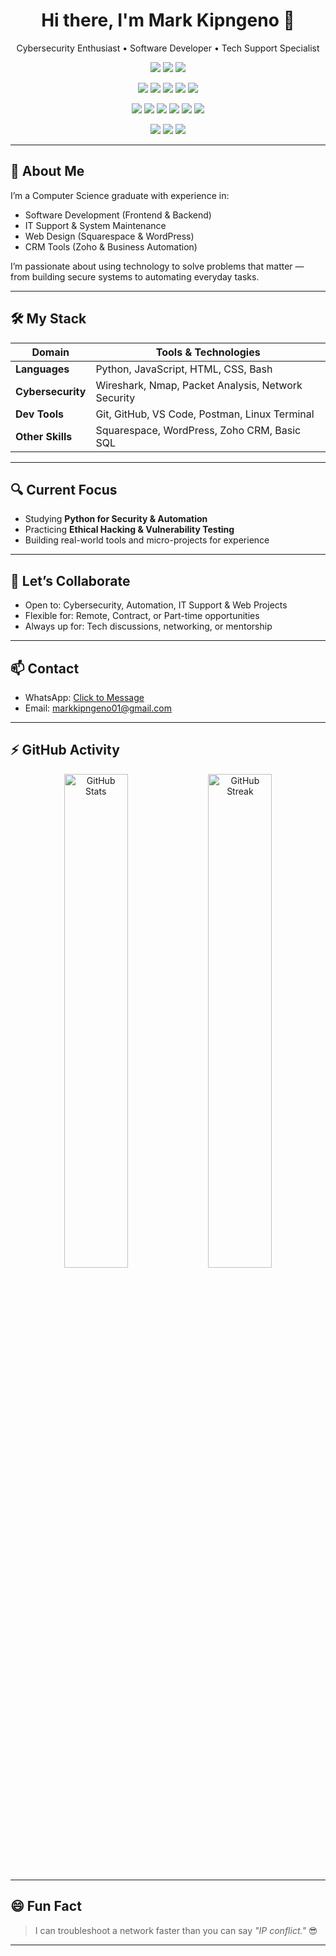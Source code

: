 <h1 align="center">Hi there, I'm Mark Kipngeno 👋</h1>

<p align="center">
Cybersecurity Enthusiast • Software Developer • Tech Support Specialist  
</p>

<p align="center">
  <img src="https://img.shields.io/badge/Cybersecurity-Focused-blue" />
  <img src="https://img.shields.io/badge/Python-Learning-yellow" />
  <img src="https://img.shields.io/badge/Available_for-Freelance_&_Collab-success" />

  
</p>


<p align="center">
  <!-- Languages -->
  <img src="https://img.shields.io/badge/Python-3776AB?style=for-the-badge&logo=python&logoColor=white" />
  <img src="https://img.shields.io/badge/JavaScript-F7DF1E?style=for-the-badge&logo=javascript&logoColor=black" />
  <img src="https://img.shields.io/badge/Bash-121011?style=for-the-badge&logo=gnubash&logoColor=white" />
  <img src="https://img.shields.io/badge/HTML5-E34F26?style=for-the-badge&logo=html5&logoColor=white" />
  <img src="https://img.shields.io/badge/CSS3-1572B6?style=for-the-badge&logo=css3&logoColor=white" />
</p>

<p align="center">
  <!-- Tools -->
  <img src="https://img.shields.io/badge/Postman-FF6C37?style=for-the-badge&logo=postman&logoColor=white" />
  <img src="https://img.shields.io/badge/GitHub-100000?style=for-the-badge&logo=github&logoColor=white" />
  <img src="https://img.shields.io/badge/Linux-FCC624?style=for-the-badge&logo=linux&logoColor=black" />
  <img src="https://img.shields.io/badge/VS%20Code-007ACC?style=for-the-badge&logo=visual-studio-code&logoColor=white" />
  <img src="https://img.shields.io/badge/Squarespace-222222?style=for-the-badge&logo=squarespace&logoColor=white" />
  <img src="https://img.shields.io/badge/Zoho_CRM-e60012?style=for-the-badge&logo=zoho&logoColor=white" />
</p>

<p align="center">
  <!-- Cybersecurity / Certifications -->
  <img src="https://img.shields.io/badge/Cybersecurity-232f3e?style=for-the-badge&logo=hackthebox&logoColor=white" />
  <img src="https://img.shields.io/badge/Sololearn-3a464b?style=for-the-badge&logo=sololearn&logoColor=white" />
  <img src="https://img.shields.io/badge/HP%20Life%20Courses-0096D6?style=for-the-badge&logo=hp&logoColor=white" />
</p>

---

## 💼 About Me

I’m a Computer Science graduate with experience in:

- Software Development (Frontend & Backend)
- IT Support & System Maintenance
- Web Design (Squarespace & WordPress)
- CRM Tools (Zoho & Business Automation)

I’m passionate about using technology to solve problems that matter — from building secure systems to automating everyday tasks.

---

## 🛠️ My Stack

| Domain            | Tools & Technologies |
| ----------------- | -------------------- |
| **Languages**     | Python, JavaScript, HTML, CSS, Bash |
| **Cybersecurity** | Wireshark, Nmap, Packet Analysis, Network Security |
| **Dev Tools**     | Git, GitHub, VS Code, Postman, Linux Terminal |
| **Other Skills**  | Squarespace, WordPress, Zoho CRM, Basic SQL |

---

## 🔍 Current Focus

- Studying **Python for Security & Automation**
- Practicing **Ethical Hacking & Vulnerability Testing**
- Building real-world tools and micro-projects for experience

---

## 🤝 Let’s Collaborate

- Open to: Cybersecurity, Automation, IT Support & Web Projects
- Flexible for: Remote, Contract, or Part-time opportunities
- Always up for: Tech discussions, networking, or mentorship

---

## 📫 Contact

- WhatsApp: [Click to Message](https://wa.me/254700781538)  
- Email: markkipngeno01@gmail.com  

---

## ⚡ GitHub Activity

<p align="center">
  <img src="https://github-readme-stats.vercel.app/api?username=Markkigen&show_icons=true&theme=tokyonight" alt="GitHub Stats" width="45%" />
  <img src="https://github-readme-streak-stats.herokuapp.com/?user=Markkigen&theme=tokyonight" alt="GitHub Streak" width="45%"/>
</p>

---

## 😄 Fun Fact

> I can troubleshoot a network faster than you can say _"IP conflict."_ 😎

---

